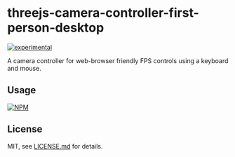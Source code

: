# threejs-camera-controller-first-person-desktop

[![experimental](http://badges.github.io/stability-badges/dist/experimental.svg)](http://github.com/badges/stability-badges)

A camera controller for web-browser friendly FPS controls using a keyboard and mouse.

## Usage

[![NPM](https://nodei.co/npm/threejs-camera-controller-first-person-desktop.png)](https://nodei.co/npm/threejs-camera-controller-first-person-desktop/)

## License

MIT, see [LICENSE.md](http://github.com/bunnybones1/threejs-camera-controller-first-person-desktop/blob/master/LICENSE.md) for details.
